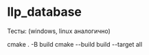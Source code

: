 # llp_database

Тесты: (windows, linux аналогично)

cmake . -B build
cmake --build build --target all

